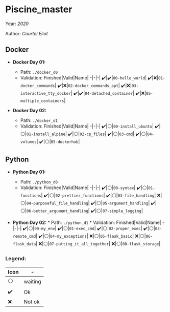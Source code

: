 # Piscine_master

Year: *2020*

Author: *Courtel Eliot*

## Docker

  * **Docker Day 01:**
    * Path: `./docker_d0`
    * Validation:
      Finished|Valid|Name|
      -|-|-|
      ✔️|✔️|`00-hello_world`|
      ✔️|❌|`01-docker_commands`|
      ✔️|❌|`02-docker_commands_apt`|
      ✔️|❌|`03-interactive_tty_docker`|
      ✔️|✔️|`04-detached_container`|
      ✔️|❌|`05-multiple_containers`|

  * **Docker Day 02:**
    * Path: `./docker_d1`
    * Validation:
      Finished|Valid|Name|
      -|-|-|
      ✔️|⚪|`00-install_ubuntu`|
      ✔️|⚪|`01-install_alpine`|
      ✔️|⚪|`02-cp_files`|
      ✔️|⚪|`03-cmd`|
      ✔️|⚪|`04-volumes`|
      ✔️|⚪|`05-dockerhub`|

## Python

  * **Python Day 01:**
    * Path: `./python_d0`
    * Validation:
      Finished|Valid|Name|
      -|-|-|
      ✔️|⚪|`00-syntax`|
      ✔️|⚪|`01-functions`|
      ✔️|⚪|`02-prettier_functions`|
      ✔️|⚪|`03-file_handling`|
      ❌|⚪|`04-purposeful_file_handling`|
      ✔️|⚪|`05-argument_handling`|
      ✔️|⚪|`06-better_argument_handling`|
      ✔️|⚪|`07-simple_logging`|
   
   
   * **Python Day 02:**
    * Path: `./python_d1`
    * Validation:
      Finished|Valid|Name|
      -|-|-|
      ✔️|⚪|`00-my_env`|
      ✔️|⚪|`01-exec_cmd`|
      ✔️|⚪|`02-proper_exec`|
      ✔️|⚪|`03-remote_cmd`|
      ✔️|⚪|`04-my_exceptions`|
      ❌|⚪|`05-flask_basic`|
      ❌|⚪|`06-flask_data`|
      ❌|⚪|`07-putting_it_all_together`|
      ❌|⚪|`08-flask_storage`|

### Legend:

Icon|-|
-|-|
⚪|waiting
✔️| Ok
❌| Not ok
